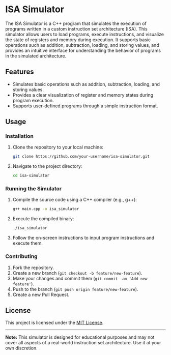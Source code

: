 # ISA Simulator

The ISA Simulator is a C++ program that simulates the execution of programs written in a custom instruction set architecture (ISA). This simulator allows users to load programs, execute instructions, and visualize the state of registers and memory during execution. It supports basic operations such as addition, subtraction, loading, and storing values, and provides an intuitive interface for understanding the behavior of programs in the simulated architecture.

## Features

- Simulates basic operations such as addition, subtraction, loading, and storing values.
- Provides a clear visualization of register and memory states during program execution.
- Supports user-defined programs through a simple instruction format.

## Usage

### Installation

1. Clone the repository to your local machine:

   ```bash
   git clone https://github.com/your-username/isa-simulator.git
   ```
2. Navigate to the project directory:

   ```bash
   cd isa-simulator
   ```

### Running the Simulator

1. Compile the source code using a C++ compiler (e.g., g++):

   ```bash
   g++ main.cpp -o isa_simulator
   ```
2. Execute the compiled binary:

   ```bash
   ./isa_simulator
   ```
3. Follow the on-screen instructions to input program instructions and execute them.

### Contributing

1. Fork the repository.
2. Create a new branch (`git checkout -b feature/new-feature`).
3. Make your changes and commit them (`git commit -am 'Add new feature'`).
4. Push to the branch (`git push origin feature/new-feature`).
5. Create a new Pull Request.

## License

This project is licensed under the [MIT License](LICENSE).

---

**Note:** This simulator is designed for educational purposes and may not cover all aspects of a real-world instruction set architecture. Use it at your own discretion.

